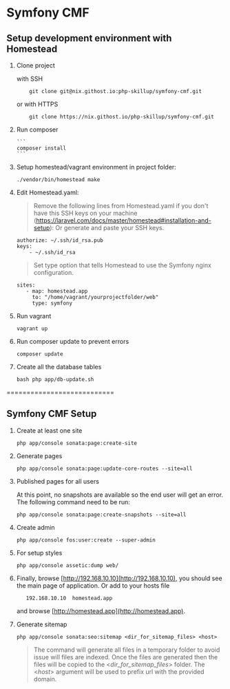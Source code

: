 Symfony CMF
========================

## Setup development environment with Homestead 

1. Clone project

    with SSH

    ```
        git clone git@nix.githost.io:php-skillup/symfony-cmf.git
    ```
    
    or with HTTPS
    
    ```
        git clone https://nix.githost.io/php-skillup/symfony-cmf.git
    ```
	
2. Run composer
   
       ```
       composer install
       ```
3. Setup homestead/vagrant environment in project folder:
	
    ```
    ./vendor/bin/homestead make
	```

4. Edit Homestead.yaml:
    > Remove the following lines from Homestead.yaml if you don't have this SSH keys on your machine (https://laravel.com/docs/master/homestead#installation-and-setup):
	> Or generate and paste your SSH keys.
    
    ```
    authorize: ~/.ssh/id_rsa.pub
    keys:
        - ~/.ssh/id_rsa
     ```
     
     > Set type option that tells Homestead to use the Symfony nginx configuration.
     
     ```
    sites:
        - map: homestead.app
          to: "/home/vagrant/yourprojectfolder/web"
          type: symfony
    ```

5. Run vagrant
	
    ```
    vagrant up
    ```
    
5. Run composer update to prevent errors
    
    ```
    composer update
    ```
    
6. Create all the database tables

    ```
    bash php app/db-update.sh
    ```

===========================
     
## Symfony CMF Setup
     
1. Create at least one site      
    
     ```
    php app/console sonata:page:create-site
    ```
    
2. Generate pages

    ```
    php app/console sonata:page:update-core-routes --site=all
    ```
    
3. Published pages for all users 
    
    At this point, no snapshots are available so the end user will get an error. The following command need to be run:
    
    ```
    php app/console sonata:page:create-snapshots --site=all
    ```
    
4. Create admin 

     ```
     php app/console fos:user:create --super-admin
     ```
     
5. For setup styles
    
    ```
    php app/console assetic:dump web/
    ```
       
6. Finally, browse [http://192.168.10.10](http://192.168.10.10), you should see the main page of application.
   Or add to your hosts file 
    
     ```
        192.168.10.10  homestead.app
     ```
   
     and browse [http://homestead.app](http://homestead.app).
     
7. Generate sitemap 

    ```
   php app/console sonata:seo:sitemap <dir_for_sitemap_files> <host>
    ```
    
   > The command will generate all files in a temporary folder to avoid issue will files are indexed. Once the files are generated then the files will be copied to the <_dir_for_sitemap_files_> folder. The <_host_> argument will be used to prefix url with the provided domain.
